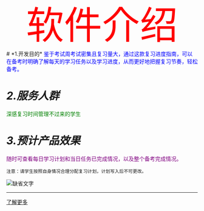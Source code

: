 <div align="center"style="font-size:100px;color:red">软件介绍</div>
# *1.开发目的*
<label style="color:blue;font-family:宋体">鉴于考试周考试密集且复习量大，通过这款复习进度指南，可以在备考时明确了解每天的学习任务以及学习进度，从而更好地把握复习节奏，轻松备考。</label>

# *2.服务人群*
<label style="color:green;font-family:宋体">深感复习时间管理不过来的学生</label>

# *3.预计产品效果*
<label style="color:purple;font-family:宋体">随时可查看每日学习计划和当日任务已完成情况，以及整个备考完成情况。</label>

    注意：请学生按照自身情况合理分配复习计划，计划写入后不可更改。

![缺省文字](https://pic2.zhimg.com/v2-5b5bf59a17d6947d72b22b358b6805ca_1200x500.jpg "坚持就是胜利")
***
[了解更多](https://www.baidu.com)